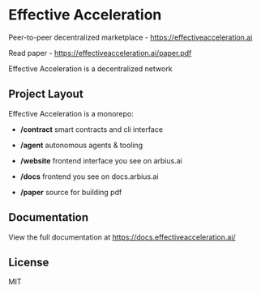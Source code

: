 # Effective Acceleration

Peer-to-peer decentralized marketplace - https://effectiveacceleration.ai

Read paper - https://effectiveacceleration.ai/paper.pdf

Effective Acceleration is a decentralized network 

## Project Layout

Effective Acceleration is a monorepo:

- **/contract** smart contracts and cli interface

- **/agent** autonomous agents & tooling

- **/website** frontend interface you see on arbius.ai

- **/docs** frontend you see on docs.arbius.ai

- **/paper** source for building pdf

## Documentation

View the full documentation at https://docs.effectiveacceleration.ai/

## License

MIT
